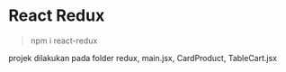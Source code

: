 # React Redux
> npm i react-redux

projek dilakukan pada folder redux, main.jsx, CardProduct, TableCart.jsx